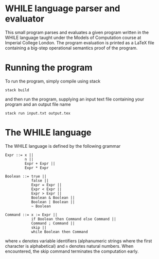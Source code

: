 # WHILE language parser and evaluator

This small program parses and evaluates a given program written in the WHILE 
language taught under the Models of Computation course at Imperial College
London. The program evaluation is printed as a LaTeX file containing a
big-step operational semantics proof of the program.

# Running the program

To run the program, simply compile using stack

```
stack build
```

and then run the program, supplying an input text file containing your program
and an output file name

```
stack run input.txt output.tex
```

# The WHILE language

The WHILE language is defined by the following grammar

```
Expr ::= x ||
         n ||
         Expr + Expr ||
         Expr * Expr

Boolean ::= true ||
            false ||
            Expr = Expr ||
            Expr < Expr ||
            Expr > Expr ||
            Boolean & Boolean ||
            Boolean | Boolean ||
            ~ Boolean

Command ::= x := Expr ||
            if Boolean then Command else Command ||
            Command ; Command ||
            skip ||
            while Boolean then Command 
```

where `x` denotes variable identifiers (alphanumeric strings where the first
character is alphabetical) and `n` denotes natural numbers. When encountered,
the skip command terminates the computation early.
